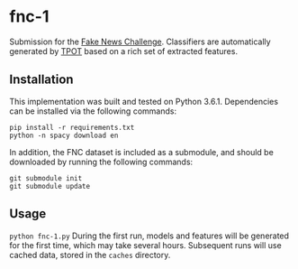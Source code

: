 # fnc-1
Submission for the [Fake News Challenge](http://www.fakenewschallenge.org).
Classifiers are automatically generated by [TPOT](https://rhiever.github.ip/tpot) based on a rich set of extracted features.

## Installation
This implementation was built and tested on Python 3.6.1. Dependencies can be installed via the following commands:
```
pip install -r requirements.txt
python -n spacy download en
```

In addition, the FNC dataset is included as a submodule, and should be downloaded by running the following commands:
```
git submodule init
git submodule update
```

## Usage
`python fnc-1.py`
During the first run, models and features will be generated for the first time, which may take several hours. Subsequent runs will use cached data, stored in the `caches` directory.
